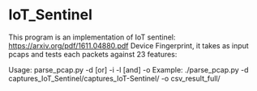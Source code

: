 # IoT_Sentinel

This program is an implementation of IoT sentinel: https://arxiv.org/pdf/1611.04880.pdf
Device Fingerprint, it takes as input pcaps and tests each packets against 23 features:




Usage:  parse_pcap.py -d <inputdir> [or] -i <inputpcap> -l <label> [and] -o <outputdir>
Example: ./parse_pcap.py -d captures_IoT_Sentinel/captures_IoT-Sentinel/ -o csv_result_full/
